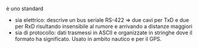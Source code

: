  è uno standard

* sia elettrico: descrive un bus seriale RS-422 => due cavi per TxD e due per RxD risultando insensibile al rumore e arrivando a distanze maggiori
* sia di protocollo: dati trasmessi in ASCII e organizzate in stringhe dove il formato ha significato.
 Usato in ambito nautico e per il GPS.